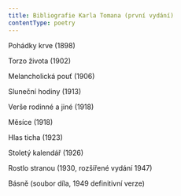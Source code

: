 ```yaml
---
title: Bibliografie Karla Tomana (první vydání)
contentType: poetry
---
```


<section>

Pohádky krve (1898)

Torzo života (1902)

Melancholická pouť (1906)

Sluneční hodiny (1913)

Verše rodinné a jiné (1918)

Měsíce (1918)

Hlas ticha (1923)

Stoletý kalendář (1926)

Rostlo stranou (1930, rozšířené vydání 1947)

Básně (soubor díla, 1949 definitivní verze)

</section>
